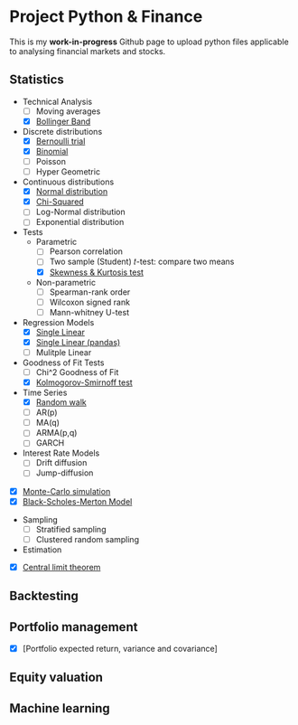 # Project Python & Finance

This is my **work-in-progress** Github page to upload python files applicable to analysing financial markets and stocks.

## Statistics

- Technical Analysis
  - [ ] Moving averages
  - [X] [Bollinger Band](https://github.com/BRushmere/Finance-Models/blob/master/Bollinger_band.ipynb)
- Discrete distributions
  - [x] [Bernoulli trial](https://github.com/BRushmere/BRushmere.github.io/blob/master/Bernoulli_trial.ipynb)
  - [x] [Binomial](https://github.com/BRushmere/BRushmere.github.io/blob/master/Binomial.py)
  - [ ] Poisson
  - [ ] Hyper Geometric
- Continuous distributions
  - [x] [Normal distribution](https://github.com/BRushmere/BRushmere.github.io/blob/master/Normal_distribution.ipynb)
  - [x] [Chi-Squared](https://github.com/BRushmere/BRushmere.github.io/blob/master/ChiSquared.ipynb)
  - [ ] Log-Normal distribution
  - [ ] Exponential distribution
- Tests
  - Parametric
    - [ ] Pearson correlation
    - [ ] Two sample (Student) 𝑡-test: compare two means
    - [x] [Skewness & Kurtosis test](https://github.com/BRushmere/BRushmere.github.io/blob/master/Skewness%20%26%20Kurtosis.ipynb)
  - Non-parametric
    - [ ] Spearman-rank order
    - [ ] Wilcoxon signed rank
    - [ ] Mann-whitney U-test
- Regression Models
  - [x] [Single Linear](https://github.com/BRushmere/BRushmere.github.io/blob/master/Simple%20Regression%20Model.py)
  - [x] [Single Linear (pandas)](https://github.com/BRushmere/BRushmere.github.io/blob/master/LinRegression%20Pandas.py)
  - [ ] Mulitple Linear
- Goodness of Fit Tests
  - [ ] Chi^2 Goodness of Fit 
  - [x] [Kolmogorov-Smirnoff test](https://github.com/BRushmere/BRushmere.github.io/blob/master/Kolmogorov-Smirnoff%20test.py)
- Time Series
  - [x] [Random walk](https://github.com/BRushmere/BRushmere.github.io/blob/master/Random%20walk.ipynb)
  - [ ] AR(p)
  - [ ] MA(q)
  - [ ] ARMA(p,q)
  - [ ] GARCH
- Interest Rate Models
  - [ ] Drift diffusion
  - [ ] Jump-diffusion
- [x] [Monte-Carlo simulation](https://github.com/BRushmere/BRushmere.github.io/blob/master/MonteCarlo.ipynb)
- [x] [Black-Scholes-Merton Model](https://github.com/BRushmere/BRushmere.github.io/blob/master/BSM_call.py)
- Sampling
  - [ ] Stratified sampling
  - [ ] Clustered random sampling
- Estimation
- [x] [Central limit theorem](https://github.com/BRushmere/BRushmere.github.io/blob/master/Central%20limit%20theorem.ipynb)

## Backtesting

## Portfolio management
- [x] [Portfolio expected return, variance and covariance]
## Equity valuation

## Machine learning
